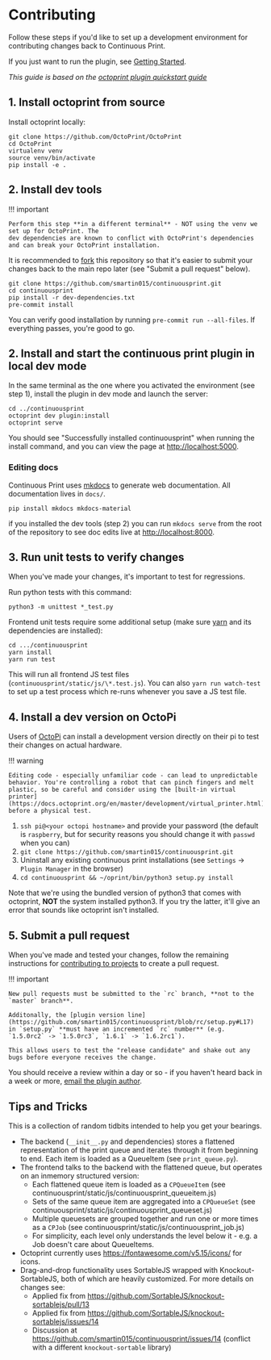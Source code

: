 # Contributing

Follow these steps if you'd like to set up a development environment for contributing changes back to Continuous Print.

If you just want to run the plugin, see [Getting Started](/getting-started/).

*This guide is based on the [octoprint plugin quickstart guide](https://docs.octoprint.org/en/master/plugins/gettingstarted.html)*

## 1. Install octoprint from source

Install octoprint locally:

```shell
git clone https://github.com/OctoPrint/OctoPrint
cd OctoPrint
virtualenv venv
source venv/bin/activate
pip install -e .
```

## 2. Install dev tools

!!! important

    Perform this step **in a different terminal** - NOT using the venv we set up for OctoPrint. The
    dev dependencies are known to conflict with OctoPrint's dependencies and can break your OctoPrint installation.

It is recommended to [fork](https://docs.github.com/en/get-started/quickstart/fork-a-repo) this repository so that it's easier to submit your changes back to the main repo later (see "Submit a pull request" below).

```
git clone https://github.com/smartin015/continuousprint.git
cd continuousprint
pip install -r dev-dependencies.txt
pre-commit install
```

You can verify good installation by running `pre-commit run --all-files`. If everything passes, you're good to go.

## 2. Install and start the continuous print plugin in local dev mode

In the same terminal as the one where you activated the environment (see step 1), install the plugin in dev mode and launch the server:

```shell
cd ../continuousprint
octoprint dev plugin:install
octoprint serve
```

You should see "Successfully installed continuousprint" when running the install command, and you can view the page at [http://localhost:5000](http://localhost:5000).

### Editing docs

Continuous Print uses [mkdocs](https://www.mkdocs.org/) to generate web documentation. All documentation lives in `docs/`.

```shell
pip install mkdocs mkdocs-material
```

if you installed the dev tools (step 2) you can run `mkdocs serve` from the root of the repository to see doc edits live at [http://localhost:8000](http://localhost:8000).

## 3. Run unit tests to verify changes

When you've made your changes, it's important to test for regressions.

Run python tests with this command:

```
python3 -m unittest *_test.py
```

Frontend unit tests require some additional setup (make sure [yarn](https://classic.yarnpkg.com/lang/en/docs/install/#debian-stable) and its dependencies are installed):

```
cd .../continuousprint
yarn install
yarn run test
```

This will run all frontend JS test files (`continuousprint/static/js/\*.test.js`). You can also `yarn run watch-test` to set up a test process which re-runs whenever you save a JS test file.

## 4. Install a dev version on OctoPi

Users of [OctoPi](https://octoprint.org/download/) can install a development version directly on their pi to test their changes on actual hardware.

!!! warning

    Editing code - especially unfamiliar code - can lead to unpredictable behavior. You're controlling a robot that can pinch fingers and melt plastic, so be careful and consider using the [built-in virtual printer](https://docs.octoprint.org/en/master/development/virtual_printer.html) before a physical test.

1. `ssh pi@<your octopi hostname>` and provide your password (the default is `raspberry`, but for security reasons you should change it with `passwd` when you can)
1. `git clone https://github.com/smartin015/continuousprint.git`
1. Uninstall any existing continuous print installations (see `Settings` -> `Plugin Manager` in the browser)
1. `cd continuousprint && ~/oprint/bin/python3 setup.py install`

Note that we're using the bundled version of python3 that comes with octoprint, **NOT** the system installed python3. If you try the latter, it'll give an error that sounds like octoprint isn't installed.

## 5. Submit a pull request

When you've made and tested your changes, follow the remaining instructions for [contributing to projects](https://docs.github.com/en/get-started/quickstart/contributing-to-projects) to create a pull request.

!!! important

    New pull requests must be submitted to the `rc` branch, **not to the `master` branch**.

    Additonally, the [plugin version line](https://github.com/smartin015/continuousprint/blob/rc/setup.py#L17) in `setup.py` **must have an incremented `rc` number** (e.g. `1.5.0rc2` -> `1.5.0rc3`, `1.6.1` -> `1.6.2rc1`).

    This allows users to test the "release candidate" and shake out any bugs before everyone receives the change.

You should receive a review within a day or so - if you haven't heard back in a week or more, [email the plugin author](https://github.com/smartin015/continuousprint/blob/master/setup.py#L27).

## Tips and Tricks

This is a collection of random tidbits intended to help you get your bearings.

* The backend (`__init__.py` and dependencies) stores a flattened representation of the print queue and
  iterates through it from beginning to end. Each item is loaded as a QueueItem (see `print_queue.py`).
* The frontend talks to the backend with the flattened queue, but operates on an inmemory structured version:
    * Each flattened queue item is loaded as a `CPQueueItem` (see continuousprint/static/js/continuousprint_queueitem.js)
    * Sets of the same queue item are aggregated into a `CPQueueSet` (see continuousprint/static/js/continuousprint_queueset.js)
    * Multiple queuesets are grouped together and run one or more times as a `CPJob` (see continuousprint/static/js/continuousprint_job.js)
    * For simplicity, each level only understands the level below it - e.g. a Job doesn't care about QueueItems.
* Octoprint currently uses https://fontawesome.com/v5.15/icons/ for icons.
* Drag-and-drop functionality uses SortableJS wrapped with Knockout-SortableJS, both of which are heavily customized. For more details on changes see:
    * Applied fix from https://github.com/SortableJS/knockout-sortablejs/pull/13
    * Applied fix from https://github.com/SortableJS/knockout-sortablejs/issues/14
    * Discussion at https://github.com/smartin015/continuousprint/issues/14 (conflict with a different `knockout-sortable` library)

